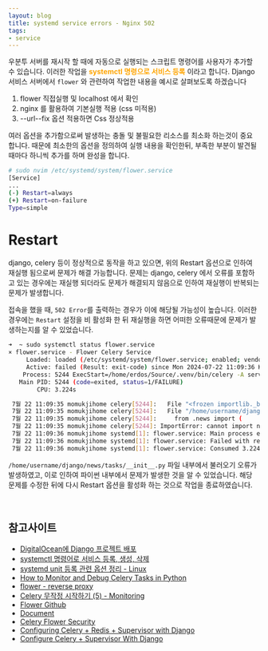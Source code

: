 ```yaml
---
layout: blog
title: systemd service errors - Nginx 502
tags:
- service
---
```


우분투 서버를 재시작 할 때에 자동으로 실행되는 스크립트 명령어를 사용자가 추가할 수 있습니다. 이러한 작업을 **<span style="color:orange">systemctl 명령으로 서비스 등록</span>** 이라고 합니다. Django 서비스 서버에서 `flower` 와 관련하여 작업한 내용을 예시로 살펴보도록 하겠습니다

1. flower 직접실행 및 localhost 에서 확인
2. nginx 를 활용하여 기본실행 적용 (css 미적용)
3. --url--fix 옵션 적용하면 Css 정상적용

여러 옵션을 추가함으로써 발생하는 충돌 및 불필요한 리소스를 최소화 하는것이 중요 합니다. 때문에 최소한의 옵션을 정의하여 실행 내용을 확인한뒤, 부족한 부분이 발견될 때마다 하니씩 추가를 하며 완성을 합니다.

```bash
# sudo nvim /etc/systemd/system/flower.service
[Service]
...
(-) Restart=always
(+) Restart=on-failure
Type=simple
```

# Restart 
django, celery 등이 정상적으로 동작을 하고 있으면, 위의 Restart 옵션으로 인하여 재실행 됨으로써 문제가 해결 가능합니다. 문제는 django, celery 에서 오류를 포함하고 있는 경우에는 재실행 되더라도 문제가 해결되지 않음으로 인하여 재실행이 반복되는 문제가 발생합니다.

접속을 했을 때, `502 Error`를 출력하는 경우가 이에 해당될 가능성이 높습니다. 이러한 경우에는 `Restart` 설정을 비 활성화 한 뒤 재실행을 하면 어떠한 오류때문에 문제가 발생하는지를 알 수 있었습니다.
```bash
➜  ~ sudo systemctl status flower.service
× flower.service - Flower Celery Service
     Loaded: loaded (/etc/systemd/system/flower.service; enabled; vendor preset: enabled)
     Active: failed (Result: exit-code) since Mon 2024-07-22 11:09:36 KST; 1h 8min ago
    Process: 5244 ExecStart=/home/erdos/Source/.venv/bin/celery -A server flower (code=exited, status=1/FAILUR>
   Main PID: 5244 (code=exited, status=1/FAILURE)
        CPU: 3.224s

 7월 22 11:09:35 momukjihome celery[5244]:   File "<frozen importlib._bootstrap>", line 241, in _call_with_frames_removed
 7월 22 11:09:35 momukjihome celery[5244]:   File "/home/username/django/news/tasks/__init__.py", line 1, in <module>
 7월 22 11:09:35 momukjihome celery[5244]:     from .news import (
 7월 22 11:09:35 momukjihome celery[5244]: ImportError: cannot import name 'news' from 'news.tasks.news' (/home/erdos/Source/django/app_news/tasks/ne>
 7월 22 11:09:36 momukjihome systemd[1]: flower.service: Main process exited, code=exited, status=1/FAILURE
 7월 22 11:09:36 momukjihome systemd[1]: flower.service: Failed with result 'exit-code'.
 7월 22 11:09:36 momukjihome systemd[1]: flower.service: Consumed 3.224s CPU time.
```

`/home/username/django/news/tasks/__init__.py` 파일 내부에서 불러오기 오류가 발생하였고, 이로 인하여 파이썬 내부에서 문제가 발생한 것을 알 수 있었습니다. 해당 문제를 수정한 뒤에 다시 Restart 옵션을 활성화 하는 것으로 작업을 종료하였습니다.

<br/>

## 참고사이트
- [DigitalOcean에 Django 프로젝트 배포](https://windybay.net/post/12/)
- [systemctl 명령어로 서비스 등록, 생성, 삭제](https://iseunghan.tistory.com/394)
- [systemd unit 등록 관련 옵션 정리 - Linux](https://fmd1225.tistory.com/93)
- [How to Monitor and Debug Celery Tasks in Python](https://anovin.mk/tutorial/how-to-monitor-and-debug-celery-tasks-in-python/)
- [flower - reverse proxy](https://flower.readthedocs.io/en/latest/reverse-proxy.html)
- [Celery 무작정 시작하기 (5) - Monitoring](https://heodolf.tistory.com/73)
- [Flower Github](https://github.com/mher/flower)
- [Document](https://flower.readthedocs.io/en/latest/reverse-proxy.html?highlight=nginx#running-behind-reverse-proxy)
- [Celery Flower Security](https://www.appsloveworld.com/django/100/3/celery-flower-security-in-production)
- [Configuring Celery + Redis + Supervisor with Django](https://gist.github.com/hamzaakhtar953/2197681306bf8417c4d1a5e2b8e4eaef)
- [Configure Celery + Supervisor With Django](https://gist.github.com/mau21mau/9371a95b7c14ddf7000c1827b7693801)
